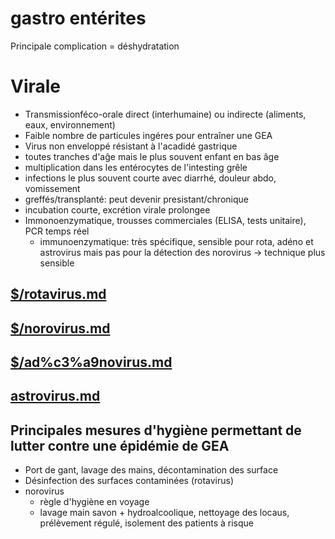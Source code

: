 # gastro entérites



Principale complication = déshydratation 


# Virale


- Transmissionféco-orale direct (interhumaine) ou indirecte (aliments, eaux, environnement) 
- Faible nombre de particules ingéres pour entraîner une GEA 
- Virus non enveloppé résistant à l'acadidé gastrique 
- toutes tranches d'aĝe mais le plus souvent enfant en bas âge 
- multiplication dans les entérocytes de l'intesting grêle 
- infections le plus souvent courte avec diarrhé, douleur abdo, vomissement 
- greffés/transplanté: peut devenir presistant/chronique 
- incubation courte, excrétion virale prolongee 
- Immonoenzymatique, trousses commerciales (ELISA, tests unitaire), PCR temps réel 
    - immunoenzymatique: très spécifique, sensible pour rota, adéno et
      astrovirus mais pas pour la détection des norovirus -> technique
      plus sensible 


## [$/rotavirus.md](#rotavirusmd)


## [$/norovirus.md](#norovirusmd)


## [$/ad%c3%a9novirus.md](#adc3a9novirusmd)


## [astrovirus.md](#astrovirusmd)


## Principales mesures d'hygiène permettant de lutter contre une épidémie de GEA


- Port de gant, lavage des mains, décontamination des surface 
- Désinfection des surfaces contaminées (rotavirus) 
- norovirus
    - règle d'hygiène en voyage 
    - lavage main savon + hydroalcoolique, nettoyage des locaus,
      prélèvement régulé, isolement des patients à risque 


